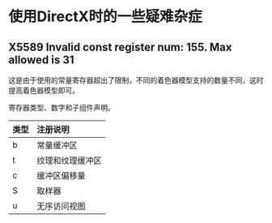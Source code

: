 # 使用DirectX时的一些疑难杂症

## X5589 Invalid const register num: 155. Max allowed is 31

这是由于使用的常量寄存器超出了限制，不同的着色器模型支持的数量不同，这时提高着色器模型即可。

寄存器类型、数字和子组件声明。

| 类型 | 注册说明         |
| :--- | :--------------- |
| b    | 常量缓冲区       |
| t    | 纹理和纹理缓冲区 |
| c    | 缓冲区偏移量     |
| S    | 取样器           |
| u    | 无序访问视图     |